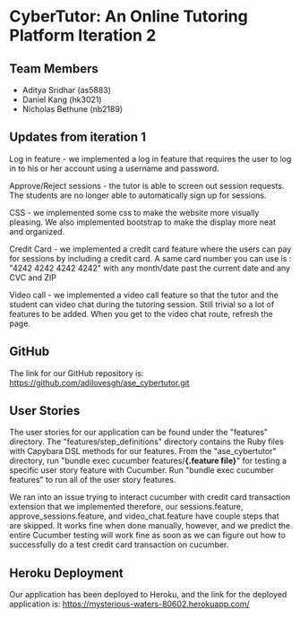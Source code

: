 # CyberTutor: An Online Tutoring Platform Iteration 2

## Team Members
* Aditya Sridhar (as5883)
* Daniel Kang (hk3021)
* Nicholas Bethune (nb2189)

## Updates from iteration 1
Log in feature - we implemented a log in feature that requires the user to log in to his or her account using a username and password.

Approve/Reject sessions - the tutor is able to screen out session requests. The students are no longer able to automatically sign up for sessions. 

CSS - we implemented some css to make the website more visually pleasing. We also implemented bootstrap to make the display more neat and organized. 

Credit Card - we implemented a credit card feature where the users can pay for sessions by including a credit card. A same card number you can use is : "4242 4242 4242 4242" with any month/date past the current date and any CVC and ZIP

Video call - we implemented a video call feature so that the tutor and the student can video chat during the tutoring session. Still trivial so a lot of features to be added. When you get to the video chat route, refresh the page. 

## GitHub
The link for our GitHub repository is: https://github.com/adilovesgh/ase_cybertutor.git

## User Stories
The user stories for our application can be found under the "features" directory. The "features/step_definitions" directory contains the Ruby files with Capybara DSL methods for our features. From the "ase_cybertutor" directory, run "bundle exec cucumber features/__{.feature file}__" for testing a specific user story feature with Cucumber. Run "bundle exec cucumber features" to run all of the user story features.

We ran into an issue trying to interact cucumber with credit card transaction extension that we implemented therefore, our sessions.feature, approve_sessions.feature, and video_chat.feature have couple steps that are skipped. It works fine when done manually, however, and we predict the entire Cucumber testing will work fine as soon as we can figure out how to successfully do a test credit card transaction on cucumber.

## Heroku Deployment
Our application has been deployed to Heroku, and the link for the deployed application is: https://mysterious-waters-80602.herokuapp.com/